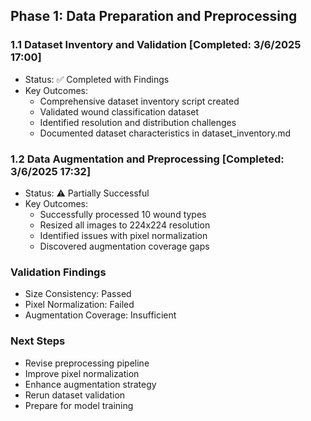 ## Phase 1: Data Preparation and Preprocessing

### 1.1 Dataset Inventory and Validation [Completed: 3/6/2025 17:00]

- Status: ✅ Completed with Findings
- Key Outcomes:
  * Comprehensive dataset inventory script created
  * Validated wound classification dataset
  * Identified resolution and distribution challenges
  * Documented dataset characteristics in dataset_inventory.md

### 1.2 Data Augmentation and Preprocessing [Completed: 3/6/2025 17:32]

- Status: ⚠️ Partially Successful
- Key Outcomes:
  * Successfully processed 10 wound types
  * Resized all images to 224x224 resolution
  * Identified issues with pixel normalization
  * Discovered augmentation coverage gaps

### Validation Findings

- Size Consistency: Passed
- Pixel Normalization: Failed
- Augmentation Coverage: Insufficient

### Next Steps

- Revise preprocessing pipeline
- Improve pixel normalization
- Enhance augmentation strategy
- Rerun dataset validation
- Prepare for model training
